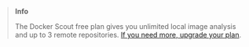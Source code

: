 > **Info**
>
> The Docker Scout free plan gives you unlimited local image analysis and up to 3 remote repositories. [If you need more, upgrade your plan](#).